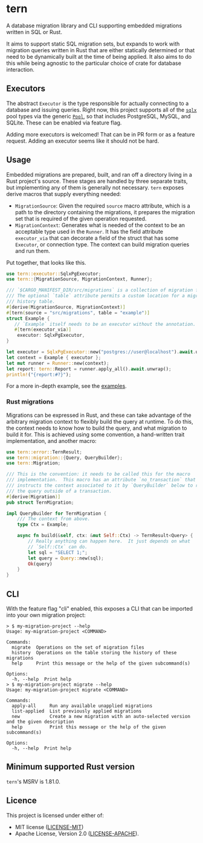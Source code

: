 <!-- cargo-rdme start -->

# tern

A database migration library and CLI supporting embedded migrations written
in SQL or Rust.

It aims to support static SQL migration sets, but expands to work with
migration queries written in Rust that are either statically determined or
that need to be dynamically built at the time of being applied.  It also aims
to do this while being agnostic to the particular choice of crate for
database interaction.

## Executors

The abstract `Executor` is the type responsible for actually connecting to
a database and issuing queries.  Right now, this project supports all of the
[`sqlx`][sqlx-repo] pool types via the generic [`Pool`][sqlx-pool], so that
includes PostgreSQL, MySQL, and SQLite. These can be enabled via feature
flag.

Adding more executors is welcomed! That can be in PR form or as a feature
request.  Adding an executor seems like it should not be hard.

## Usage

Embedded migrations are prepared, built, and ran off a directory living in
a Rust project's source. These stages are handled by three separate traits,
but implementing any of them is generally not necessary.  `tern` exposes
derive macros that supply everything needed:

* `MigrationSource`: Given the required `source` macro attribute, which is
  a path to the directory containing the migrations, it prepares the
  migration set that is required of the given operation requested.
* `MigrationContext`: Generates what is needed of the context to be an
  acceptable type used in the `Runner`.  It has the field attribute
  `executor_via` that can decorate a field of the struct that has some
  `Executor`, or connection type.  The context can build migration queries
  and run them.

Put together, that looks like this.

```rust
use tern::executor::SqlxPgExecutor;
use tern::{MigrationSource, MigrationContext, Runner};

/// `$CARGO_MANIFEST_DIR/src/migrations` is a collection of migration files.
/// The optional `table` attribute permits a custom location for a migration
/// history table.
#[derive(MigrationSource, MigrationContext)]
#[tern(source = "src/migrations", table = "example")]
struct Example {
   // `Example` itself needs to be an executor without the annotation.
   #[tern(executor_via)]
    executor: SqlxPgExecutor,
}

let executor = SqlxPgExecutor::new("postgres://user@localhost").await.unwrap();
let context = Example { executor };
let mut runner = Runner::new(context);
let report: tern::Report = runner.apply_all().await.unwrap();
println!("{report:#?}");

```

For a more in-depth example, see the [examples][examples-repo].

### Rust migrations

Migrations can be expressed in Rust, and these can take advantage of the
arbitrary migration context to flexibly build the query at runtime.  To do
this, the context needs to know how to build the query, and what migration
to build it for.  This is achieved using some convention, a hand-written
trait implementation, and another macro:

```rust
use tern::error::TernResult;
use tern::migration::{Query, QueryBuilder};
use tern::Migration;

/// This is the convention: it needs to be called this for the macro
/// implementation.  This macro has an attribute `no_transaction` that
/// instructs the context associated to it by `QueryBuilder` below to run
/// the query outside of a transaction.
#[derive(Migration)]
pub struct TernMigration;

impl QueryBuilder for TernMigration {
    /// The context from above.
    type Ctx = Example;

    async fn build(&self, ctx: &mut Self::Ctx) -> TernResult<Query> {
        // Really anything can happen here.  It just depends on what
        // `Self::Ctx` can do.
        let sql = "SELECT 1;";
        let query = Query::new(sql);
        Ok(query)
    }
}

```

## CLI

With the feature flag "cli" enabled, this exposes a CLI that can be imported
into your own migration project:

```terminal
> $ my-migration-project --help
Usage: my-migration-project <COMMAND>

Commands:
  migrate  Operations on the set of migration files
  history  Operations on the table storing the history of these migrations
  help     Print this message or the help of the given subcommand(s)

Options:
  -h, --help  Print help
> $ my-migration-project migrate --help
Usage: my-migration-project migrate <COMMAND>

Commands:
  apply-all     Run any available unapplied migrations
  list-applied  List previously applied migrations
  new           Create a new migration with an auto-selected version and the given description
  help          Print this message or the help of the given subcommand(s)

Options:
  -h, --help  Print help
```

[examples-repo]: https://github.com/quasi-coherent/tern/tree/master/examples
[sqlx-repo]: https://github.com/launchbadge/sqlx
[sqlx-pool]: https://docs.rs/sqlx/0.8.3/sqlx/struct.Pool.html

<!-- cargo-rdme end -->

## Minimum supported Rust version

`tern`'s MSRV is 1.81.0.

## Licence

This project is licensed under either of:
* MIT license ([LICENSE-MIT](./LICENSE-MIT))
* Apache License, Version 2.0 ([LICENSE-APACHE](./LICENSE-APACHE)).
